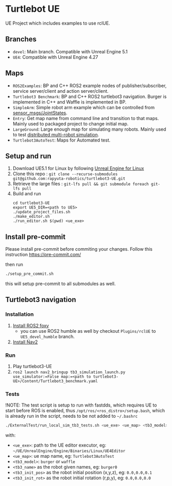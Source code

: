 # Turtlebot UE

UE Project which includes examples to use rclUE.
## Branches
- `devel`: Main branch. Compatible with Unreal Engine 5.1
- `UE4`: Compatible with Unreal Engine 4.27

## Maps
- `ROS2Examples`: BP and C++ ROS2 example nodes of publisher/subscriber, service server/client and action server/client.
- `Turtlebot3 Benchmark`: BP and C++ ROS2 turtlebot3 navigation. Burger is implemented in C++ and Waffle is implemented in BP.
- `SimpleArm`: Simple robot arm example which can be controlled from [sensor_msgs/JointStates](http://docs.ros.org/en/melodic/api/sensor_msgs/html/msg/JointState.html).
- `Entry`: Get map name from command line and transition to that maps. Mainly used to packaged project to change initial map.
- `LargeGround`: Large enough map for simulating many robots. Mainly used to test [distributed multi-robot simulation](https://rapyutasimulationplugins.readthedocs.io/en/devel/distributed_simulation.html).
- `Turtlebot3AutoTest`: Maps for Automated test.

## Setup and run

1.  Download UE5.1 for Linux by following [Unreal Engine for Linux](https://www.unrealengine.com/en-US/linux)
2.  Clone this repo : `git clone --recurse-submodules git@github.com:rapyuta-robotics/turtlebot3-UE.git`
3.  Retrieve the large files : `git-lfs pull && git submodule foreach git-lfs pull`
4.  Build and run
    ```
    cd turtlebot3-UE
    export UE5_DIR=<path to UE5>
    ./update_project_files.sh
    ./make_editor.sh
    ./run_editor.sh $(pwd) <ue_exe>
    ```
## Install pre-commit
Please install pre-commit before commiting your changes.
Follow this instruction https://pre-commit.com/

then run

```bash
./setup_pre_commit.sh
```

this will setup pre-commit to all submodules as well.

## Turtlebot3 navigation

### Installation

1. [Install ROS2 foxy](https://docs.ros.org/en/foxy/Installation.html)
    * you can use ROS2 humble as well by checkout `Plugins/rclUE` to `UE5_devel_humble` branch.
2. [Install Nav2](https://navigation.ros.org/getting_started/index.html)

### Run

1. Play turtlebot3-UE
2. `ros2 launch nav2_bringup tb3_simulation_launch.py use_simulator:=False map:=<path to turtlebot3-UE>/Content/Turtlebot3_benchmark.yaml `

### Tests
!NOTE: The test script is setup to run with fastdds, which requires UE to start before ROS is enabled, thus `/opt/ros/<ros_distro>/setup.bash`, which is already run in the script, needs to be not added to `~/.bashrc`
```sh
./ExternalTest/run_local_sim_tb3_tests.sh <ue_exe> <ue_map> <tb3_model> <tb3_name> <tb3_init_pos> <tb3_init_rot>
```

with:

- `<ue_exe>`: path to the UE editor executor, eg: `~/UE/UnrealEngine/Engine/Binaries/Linux/UE4Editor`
- `<ue_map>`: ue map name, eg: `Turtlebot3AutoTest`
- `<tb3_model>`: `burger` or `waffle`
- `<tb3_name>` as the robot given names, eg: `burger0`
- `<tb3_init_pos>` as the robot initial position (x,y,z), eg: `0.0,0.0,0.1`
- `<tb3_init_rot>` as the robot initial rotation (r,p,y), eg: `0.0,0.0,0.0`
